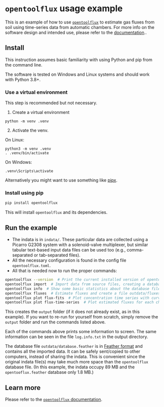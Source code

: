 # `opentoolflux` usage example

This is an example of how to use [`opentoolflux`](https://pypi.org/project/opentoolflux/) to estimate gas fluxes from soil using time-series data from automatic chambers. For more info on the software design and intended use, please refer to the [documentation](https://pypi.org/project/opentoolflux/)..

## Install

This instruction assumes basic familiarity with using Python and pip from the command line.

The software is tested on Windows and Linux systems and should work with Python 3.8+.

### Use a virtual environment

This step is recommended but not necessary.

1. Create a virtual environment

```
python -m venv .venv
```

2. Activate the venv.

On Linux:
```
python3 -m venv .venv
. .venv/bin/activate
```

On Windows:
```
.venv\Scripts\activate
```

Alternatively you might want to use something like [pipx](https://pypa.github.io/pipx/).

### Install using pip

```bash
pip install opentoolflux
```

This will install `opentoolflux` and its dependencies.

## Run the example

- The indata is in `indata/`. These particular data are collected using a Picarro G2308 system with a solenoid-valve multiplexer, but similar tabular text-based input data files can be used too (e.g., comma-separated or tab-separated files).
- All the necessary configuration is found in the config file `opentoolflux.toml`.
- All that is needed now to run the proper commands:

```bash
opentoolflux --version  # Print the current installed version of opentoolflux.
opentoolflux import  # Import data from source files, creating a database file.
opentoolflux info  # Show some basic statistics about the database file.
opentoolflux fluxes  # Estimate fluxes and create a file outdata/fluxes.csv.
opentoolflux plot flux-fits  # Plot concentration time series with curve fits.
opentoolflux plot flux-time-series  # Plot estimated fluxes for each chamber.
```

This creates the `output` folder (if it does not already exist, as in this example). If you want to re-run for yourself from scratch, simply remove the `output` folder and run the commands listed above.

Each of the commands above prints some information to screen. The same information can be seen in the file `log.info.txt` in the output directory.

The database file `outdata/database.feather` is in [Feather format](https://arrow.apache.org/docs/python/feather.html) and contains all the imported data. It can be safely sent/copied to other computers, instead of sharing the indata. This is convenient since the original indata file(s) may take much more space than the `opentoolflux` database file. (In this example, the indata occupy 89 MB and the `opentooflux.feather` database only 1.8 MB.)

## Learn more

Please refer to the [`opentoolflux` documentation](https://pypi.org/project/opentoolflux/).
